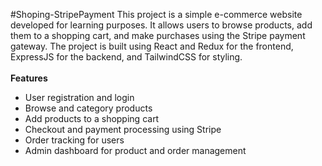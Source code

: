 #Shoping-StripePayment
This project is a simple e-commerce website developed for learning purposes. It allows users to browse products, add them to a shopping cart, and make purchases using the Stripe payment gateway. The project is built using React and Redux for the frontend, ExpressJS for the backend, and TailwindCSS for styling.<br><br>
**Features**
- User registration and login
- Browse and category products
- Add products to a shopping cart
- Checkout and payment processing using Stripe
- Order tracking for users
- Admin dashboard for product and order management
